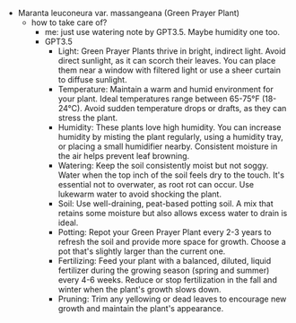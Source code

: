   * Maranta leuconeura var. massangeana (Green Prayer Plant)
    * how to take care of?
      * me: just use watering note by GPT3.5. Maybe humidity one too.
      * GPT3.5
        * Light: Green Prayer Plants thrive in bright, indirect light. Avoid direct sunlight, as it can scorch their leaves. You can place them near a window with filtered light or use a sheer curtain to diffuse sunlight.
        * Temperature: Maintain a warm and humid environment for your plant. Ideal temperatures range between 65-75°F (18-24°C). Avoid sudden temperature drops or drafts, as they can stress the plant.
        * Humidity: These plants love high humidity. You can increase humidity by misting the plant regularly, using a humidity tray, or placing a small humidifier nearby. Consistent moisture in the air helps prevent leaf browning.
        * Watering: Keep the soil consistently moist but not soggy. Water when the top inch of the soil feels dry to the touch. It's essential not to overwater, as root rot can occur. Use lukewarm water to avoid shocking the plant.
        * Soil: Use well-draining, peat-based potting soil. A mix that retains some moisture but also allows excess water to drain is ideal.
        * Potting: Repot your Green Prayer Plant every 2-3 years to refresh the soil and provide more space for growth. Choose a pot that's slightly larger than the current one.
        * Fertilizing: Feed your plant with a balanced, diluted, liquid fertilizer during the growing season (spring and summer) every 4-6 weeks. Reduce or stop fertilization in the fall and winter when the plant's growth slows down.
        * Pruning: Trim any yellowing or dead leaves to encourage new growth and maintain the plant's appearance.